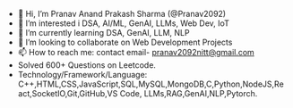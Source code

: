 - 👋 Hi, I’m Pranav Anand Prakash Sharma (@Pranav2092)
- 👀 I’m interested i DSA, AI/ML, GenAI, LLMs, Web Dev, IoT 
- 🌱 I’m currently learning DSA, GenAI, LLM, NLP
- 💞️ I’m looking to collaborate on Web Development Projects
- 📫 How to reach me: contact email- pranav2092nitt@gmail.com
- Solved 600+ Questions on Leetcode.
- Technology/Framework/Language: C++,HTML,CSS,JavaScript,SQL,MySQL,MongoDB,C,Python,NodeJS,React,SocketIO,Git,GitHub,VS Code, LLMs,RAG,GenAI,NLP,Pytorch.


<!---
Pranav2092/Pranav2092 is a ✨ special ✨ repository because its `README.md` (this file) appears on your GitHub profile.
You can click the Preview link to take a look at your changes.
--->
